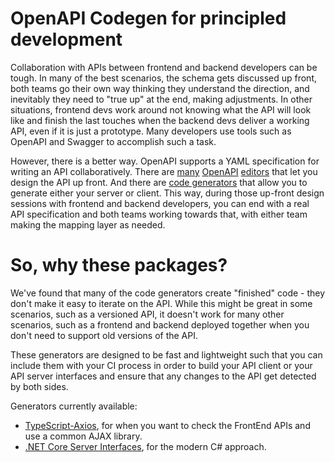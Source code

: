 # OpenAPI Codegen for principled development

Collaboration with APIs between frontend and backend developers can be tough. In
many of the best scenarios, the schema gets discussed up front, both teams go
their own way thinking they understand the direction, and inevitably they need
to "true up" at the end, making adjustments. In other situations, frontend devs
work around not knowing what the API will look like and finish the last touches
when the backend devs deliver a working API, even if it is just a prototype.
Many developers use tools such as OpenAPI and Swagger to accomplish such a task.

However, there is a better way. OpenAPI supports a YAML specification for
writing an API collaboratively. There are [many][1] [OpenAPI][2] [editors][3]
that let you design the API up front. And there are [code generators][4] that
allow you to generate either your server or client. This way, during those
up-front design sessions with frontend and backend developers, you can end with
a real API specification and both teams working towards that, with either team
making the mapping layer as needed.

# So, why these packages?

We've found that many of the code generators create "finished" code - they don't
make it easy to iterate on the API. While this might be great in some scenarios,
such as a versioned API, it doesn't work for many other scenarios, such as a
frontend and backend deployed together when you don't need to support old
versions of the API.

These generators are designed to be fast and lightweight such that you can
include them with your CI process in order to build your API client or your API
server interfaces and ensure that any changes to the API get detected by both
sides.

Generators currently available:

* [TypeScript-Axios](./generators/typescript-axios), for when you want to check
  the FrontEnd APIs and use a common AJAX library.
* [.NET Core Server Interfaces](./generators/dotnetcore-server-interfaces), for
  the modern C# approach.

[1]: https://editor.swagger.io/
[2]: https://mermade.github.io/openapi-gui/
[3]: https://openapi.tools/#gui-editors
[4]: https://github.com/OpenAPITools/openapi-generator
